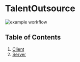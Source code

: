 # TalentOutsource

![example workflow](https://github.com/philz-stizles/talent-outsource/actions/workflows/test-server.yml/badge.svg)

## Table of Contents

1. [Client](/client/README.md)
2. [Server](/server/README.md)
